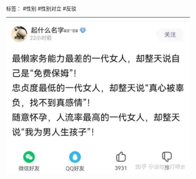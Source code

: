 标签： #性别 #性别对立 #反驳 
***
[![1673631781207.jpeg](https://raw.githubusercontent.com/bluntvoice/mypic/main/1673631781207.jpeg)](https://raw.githubusercontent.com/bluntvoice/mypic/main/1673631781207.jpeg)